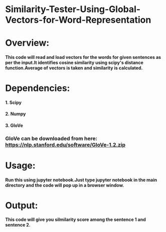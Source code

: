 # Similarity-Tester-Using-Global-Vectors-for-Word-Representation
# Overview:
#### This code will read and load vectors for the words for given sentences as per the input.It identifies cosine similarity using scipy's distance function.Average of vectors is taken and similarity is calculated.
# Dependencies:
#### 1. Scipy
#### 2. Numpy
#### 3. GloVe
### GloVe can be downloaded from here: https://nlp.stanford.edu/software/GloVe-1.2.zip
# Usage:
#### Run this using jupyter notebook.Just type jupyter notebook in the main directory and the code will pop up in a browser window.
# Output:
#### This code will give you silmilarity score among the sentence 1 and sentence 2.



